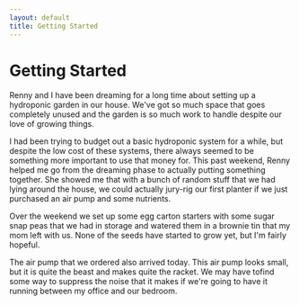 ```yaml
---
layout: default
title: Getting Started
---
```


# Getting Started

Renny and I have been dreaming for a long time about setting up a hydroponic garden in our house. We've got so much space that goes completely unused and the garden is so much work to handle despite our love of growing things.

I had been trying to budget out a basic hydroponic system for a while, but despite the low cost of these systems, there always seemed to be something more important to use that money for. This past weekend, Renny helped me go from the dreaming phase to actually putting something together. She showed me that with a bunch of random stuff that we had lying around the house, we could actually jury-rig our first planter if we just purchased an air pump and some nutrients.

Over the weekend we set up some egg carton starters with some sugar snap peas that we had in storage and watered them in a brownie tin that my mom left with us. None of the seeds have started to grow yet, but I'm fairly hopeful.

The air pump that we ordered also arrived today. This air pump looks small, but it is quite the beast and makes quite the racket. We may have tofind some way to suppress the noise that it makes if we're going to have it running between my office and our bedroom.
